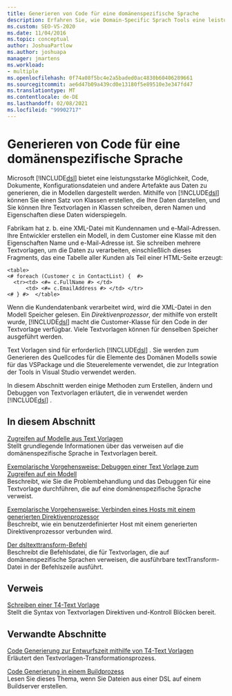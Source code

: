 ```yaml
---
title: Generieren von Code für eine domänenspezifische Sprache
description: Erfahren Sie, wie Domain-Specific Sprach Tools eine leistungsstarke Möglichkeit zum Generieren von Code, Dokumenten und anderen Artefakten aus in Modellen dargestellten Daten bereitstellt.
ms.custom: SEO-VS-2020
ms.date: 11/04/2016
ms.topic: conceptual
author: JoshuaPartlow
ms.author: joshuapa
manager: jmartens
ms.workload:
- multiple
ms.openlocfilehash: 0f74a08f5bc4e2a5baded0ac4830b60406289661
ms.sourcegitcommit: ae6d47b09a439cd0e13180f5e89510e3e347fd47
ms.translationtype: MT
ms.contentlocale: de-DE
ms.lasthandoff: 02/08/2021
ms.locfileid: "99902717"
---
```

# <a name="generating-code-from-a-domain-specific-language"></a>Generieren von Code für eine domänenspezifische Sprache

Microsoft [!INCLUDE[dsl](../modeling/includes/dsl_md.md)] bietet eine leistungsstarke Möglichkeit, Code, Dokumente, Konfigurationsdateien und andere Artefakte aus Daten zu generieren, die in Modellen dargestellt werden. Mithilfe von [!INCLUDE[dsl](../modeling/includes/dsl_md.md)] können Sie einen Satz von Klassen erstellen, die Ihre Daten darstellen, und Sie können Ihre Textvorlagen in Klassen schreiben, deren Namen und Eigenschaften diese Daten widerspiegeln.

Fabrikam hat z. b. eine XML-Datei mit Kundennamen und e-Mail-Adressen. Ihre Entwickler erstellen ein Modell, in dem Customer eine Klasse mit den Eigenschaften Name und e-Mail-Adresse ist. Sie schreiben mehrere Textvorlagen, um die Daten zu verarbeiten, einschließlich dieses Fragments, das eine Tabelle aller Kunden als Teil einer HTML-Seite erzeugt:

```
<table>
<# foreach (Customer c in ContactList) {  #>
  <tr><td> <#= c.FullName #> </td>
      <td> <#= c.EmailAddress #> </td> </tr>
<# } #>  </table>
```

Wenn die Kundendatenbank verarbeitet wird, wird die XML-Datei in den Modell Speicher gelesen. Ein *Direktivenprozessor*, der mithilfe von erstellt wurde, [!INCLUDE[dsl](../modeling/includes/dsl_md.md)] macht die Customer-Klasse für den Code in der Textvorlage verfügbar. Viele Textvorlagen können für denselben Speicher ausgeführt werden.

Text Vorlagen sind für erforderlich [!INCLUDE[dsl](../modeling/includes/dsl_md.md)] . Sie werden zum Generieren des Quellcodes für die Elemente des Domänen Modells sowie für das VSPackage und die Steuerelemente verwendet, die zur Integration der Tools in Visual Studio verwendet werden.

In diesem Abschnitt werden einige Methoden zum Erstellen, ändern und Debuggen von Textvorlagen erläutert, die in verwendet werden [!INCLUDE[dsl](../modeling/includes/dsl_md.md)] .

## <a name="in-this-section"></a>In diesem Abschnitt

[Zugreifen auf Modelle aus Text Vorlagen](../modeling/accessing-models-from-text-templates.md)\
Stellt grundlegende Informationen über das verweisen auf die domänenspezifische Sprache in Textvorlagen bereit.

[Exemplarische Vorgehensweise: Debuggen einer Text Vorlage zum Zugreifen auf ein Modell](../modeling/walkthrough-debugging-a-text-template-that-accesses-a-model.md)\
Beschreibt, wie Sie die Problembehandlung und das Debuggen für eine Textvorlage durchführen, die auf eine domänenspezifische Sprache verweist.

[Exemplarische Vorgehensweise: Verbinden eines Hosts mit einem generierten Direktivenprozessor](../modeling/walkthrough-connecting-a-host-to-a-generated-directive-processor.md)\
Beschreibt, wie ein benutzerdefinierter Host mit einem generierten Direktivenprozessor verbunden wird.

[Der dsltexttransform-Befehl](../modeling/the-dsltexttransform-command.md)\
Beschreibt die Befehlsdatei, die für Textvorlagen, die auf domänenspezifische Sprachen verweisen, die ausführbare textTransform-Datei in der Befehlszeile ausführt.

## <a name="reference"></a>Verweis

[Schreiben einer T4-Text Vorlage](../modeling/writing-a-t4-text-template.md)\
Stellt die Syntax von Textvorlagen Direktiven und-Kontroll Blöcken bereit.

## <a name="related-sections"></a>Verwandte Abschnitte

[Code Generierung zur Entwurfszeit mithilfe von T4-Text Vorlagen](../modeling/design-time-code-generation-by-using-t4-text-templates.md)\
Erläutert den Textvorlagen-Transformationsprozess.

[Code Generierung in einem Buildprozess](../modeling/code-generation-in-a-build-process.md)\
Lesen Sie dieses Thema, wenn Sie Dateien aus einer DSL auf einem Buildserver erstellen.
